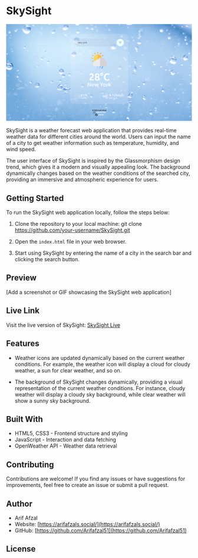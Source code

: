 # SkySight

![Preview](https://github.com/Arifafzal51/SkySight/blob/main/Screenshot%202023-07-21%20215723.png?raw=true)


SkySight is a weather forecast web application that provides real-time weather data for different cities around the world. Users can input the name of a city to get weather information such as temperature, humidity, and wind speed.

The user interface of SkySight is inspired by the Glassmorphism design trend, which gives it a modern and visually appealing look. The background dynamically changes based on the weather conditions of the searched city, providing an immersive and atmospheric experience for users.

## Getting Started

To run the SkySight web application locally, follow the steps below:

1. Clone the repository to your local machine:
git clone https://github.com/your-username/SkySight.git


2. Open the `index.html` file in your web browser.

3. Start using SkySight by entering the name of a city in the search bar and clicking the search button.

## Preview

[Add a screenshot or GIF showcasing the SkySight web application]

## Live Link

Visit the live version of SkySight: [SkySight Live](https://arifafzal51.github.io/SkySight/)

## Features

- Weather icons are updated dynamically based on the current weather conditions. For example, the weather icon will display a cloud for cloudy weather, a sun for clear weather, and so on.

- The background of SkySight changes dynamically, providing a visual representation of the current weather conditions. For instance, cloudy weather will display a cloudy sky background, while clear weather will show a sunny sky background.

## Built With

- HTML5, CSS3 - Frontend structure and styling
- JavaScript - Interaction and data fetching
- OpenWeather API - Weather data retrieval

## Contributing

Contributions are welcome! If you find any issues or have suggestions for improvements, feel free to create an issue or submit a pull request.

## Author

- Arif Afzal
- Website: [https://arifafzals.social/](https://arifafzals.social/)
- GitHub: [https://github.com/Arifafzal51](https://github.com/Arifafzal51)

## License


